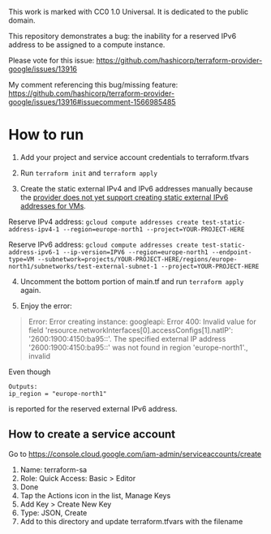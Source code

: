 This work is marked with CC0 1.0 Universal. It is dedicated to the public domain.

This repository demonstrates a bug: the inability for a reserved IPv6 address to be assigned to a compute instance.

Please vote for this issue: https://github.com/hashicorp/terraform-provider-google/issues/13916

My comment referencing this bug/missing feature: https://github.com/hashicorp/terraform-provider-google/issues/13916#issuecomment-1566985485


# How to run

1. Add your project and service account credentials to terraform.tfvars

2. Run `terraform init` and `terraform apply`

3. Create the static external IPv4 and IPv6 addresses manually because the [provider does not yet support creating static external IPv6 addresses for VMs](https://github.com/hashicorp/terraform-provider-google/issues/14748).

Reserve IPv4 address:
`gcloud compute addresses create test-static-address-ipv4-1 --region=europe-north1 --project=YOUR-PROJECT-HERE`

Reserve IPv6 address:
`gcloud compute addresses create test-static-address-ipv6-1 --ip-version=IPV6 --region=europe-north1 --endpoint-type=VM --subnetwork=projects/YOUR-PROJECT-HERE/regions/europe-north1/subnetworks/test-external-subnet-1 --project=YOUR-PROJECT-HERE`

4. Uncomment the bottom portion of main.tf and run `terraform apply` again.

5. Enjoy the error:

> Error: Error creating instance: googleapi: Error 400: Invalid value for field 'resource.networkInterfaces[0].accessConfigs[1].natIP': '2600:1900:4150:ba95::'. The specified external IP address '2600:1900:4150:ba95::' was not found in region 'europe-north1'., invalid

Even though
```
Outputs:
ip_region = "europe-north1"
```
is reported for the reserved external IPv6 address.


## How to create a service account

Go to https://console.cloud.google.com/iam-admin/serviceaccounts/create

1. Name: terraform-sa
2. Role: Quick Access: Basic > Editor
3. Done
4. Tap the Actions icon in the list, Manage Keys
5. Add Key > Create New Key
6. Type: JSON, Create
7. Add to this directory and update terraform.tfvars with the filename
